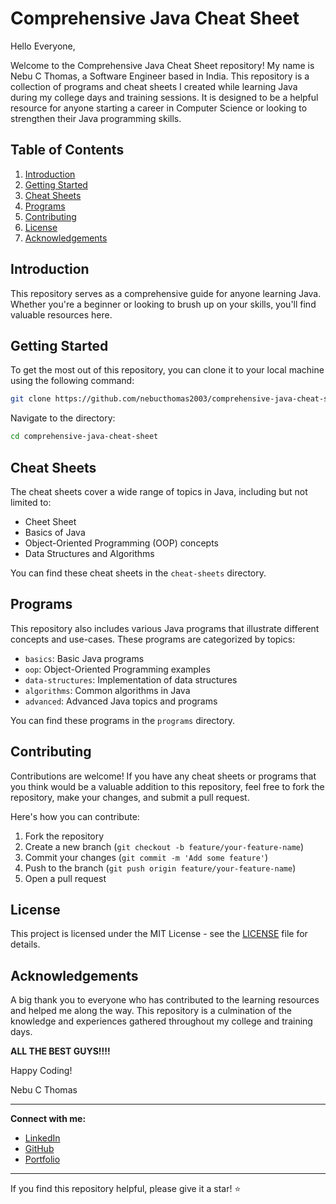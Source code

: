 # Comprehensive Java Cheat Sheet

Hello Everyone,

Welcome to the Comprehensive Java Cheat Sheet repository! My name is Nebu C Thomas, a Software Engineer based in India. This repository is a collection of programs and cheat sheets I created while learning Java during my college days and training sessions. It is designed to be a helpful resource for anyone starting a career in Computer Science or looking to strengthen their Java programming skills.

## Table of Contents

1. [Introduction](#introduction)
2. [Getting Started](#getting-started)
3. [Cheat Sheets](#cheat-sheets)
4. [Programs](#programs)
5. [Contributing](#contributing)
6. [License](#license)
7. [Acknowledgements](#acknowledgements)

## Introduction

This repository serves as a comprehensive guide for anyone learning Java. Whether you're a beginner or looking to brush up on your skills, you'll find valuable resources here.

## Getting Started

To get the most out of this repository, you can clone it to your local machine using the following command:

```bash
git clone https://github.com/nebucthomas2003/comprehensive-java-cheat-sheet.git
```

Navigate to the directory:

```bash
cd comprehensive-java-cheat-sheet
```

## Cheat Sheets

The cheat sheets cover a wide range of topics in Java, including but not limited to:
- Cheet Sheet
- Basics of Java
- Object-Oriented Programming (OOP) concepts
- Data Structures and Algorithms

You can find these cheat sheets in the `cheat-sheets` directory.

## Programs

This repository also includes various Java programs that illustrate different concepts and use-cases. These programs are categorized by topics:

- `basics`: Basic Java programs
- `oop`: Object-Oriented Programming examples
- `data-structures`: Implementation of data structures
- `algorithms`: Common algorithms in Java
- `advanced`: Advanced Java topics and programs

You can find these programs in the `programs` directory.

## Contributing

Contributions are welcome! If you have any cheat sheets or programs that you think would be a valuable addition to this repository, feel free to fork the repository, make your changes, and submit a pull request.

Here's how you can contribute:

1. Fork the repository
2. Create a new branch (`git checkout -b feature/your-feature-name`)
3. Commit your changes (`git commit -m 'Add some feature'`)
4. Push to the branch (`git push origin feature/your-feature-name`)
5. Open a pull request

## License

This project is licensed under the MIT License - see the [LICENSE](LICENSE) file for details.

## Acknowledgements

A big thank you to everyone who has contributed to the learning resources and helped me along the way. This repository is a culmination of the knowledge and experiences gathered throughout my college and training days.

**ALL THE BEST GUYS!!!!**

Happy Coding!

Nebu C Thomas

---

**Connect with me:**
- [LinkedIn](https://www.linkedin.com/in/nebucthomas2003/)
- [GitHub](https://github.com/nebucthomas2003)
- [Portfolio](https://nebucthomas2003.github.io/Portfolio_Website/)

---

If you find this repository helpful, please give it a star! ⭐
